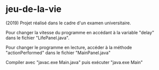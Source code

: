 # jeu-de-la-vie
(2019) Projet réalisé dans le cadre d'un examen universitaire.

Pour changer la vitesse du programme en accédant à la variable "delay" dans le fichier "LifePanel.java".

Pour changer le programme en lecture, accéder à la méthode "actionPerformed" dans le fichier "MainPanel.java"

Compiler avec "javac.exe Main.java" puis exécuter "java.exe Main"
